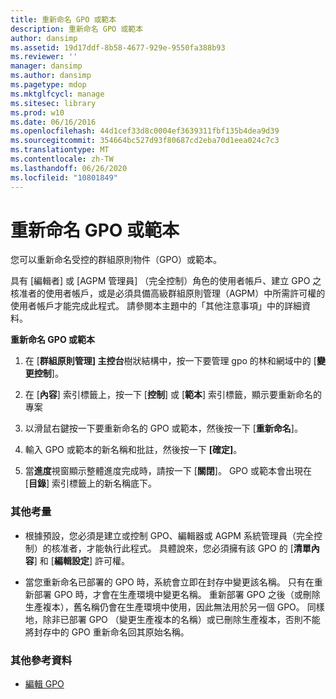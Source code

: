 ```yaml
---
title: 重新命名 GPO 或範本
description: 重新命名 GPO 或範本
author: dansimp
ms.assetid: 19d17ddf-8b58-4677-929e-9550fa388b93
ms.reviewer: ''
manager: dansimp
ms.author: dansimp
ms.pagetype: mdop
ms.mktglfcycl: manage
ms.sitesec: library
ms.prod: w10
ms.date: 06/16/2016
ms.openlocfilehash: 44d1cef33d8c0004ef3639311fbf135b4dea9d39
ms.sourcegitcommit: 354664bc527d93f80687cd2eba70d1eea024c7c3
ms.translationtype: MT
ms.contentlocale: zh-TW
ms.lasthandoff: 06/26/2020
ms.locfileid: "10801849"
---
```

# 重新命名 GPO 或範本


您可以重新命名受控的群組原則物件（GPO）或範本。

具有 [編輯者] 或 [AGPM 管理員] （完全控制）角色的使用者帳戶、建立 GPO 之核准者的使用者帳戶，或是必須具備高級群組原則管理（AGPM）中所需許可權的使用者帳戶才能完成此程式。 請參閱本主題中的「其他注意事項」中的詳細資料。

**重新命名 GPO 或範本**

1.  在 [**群組原則管理] 主控台**樹狀結構中，按一下要管理 gpo 的林和網域中的 [**變更控制**]。

2.  在 [**內容**] 索引標籤上，按一下 [**控制**] 或 [**範本**] 索引標籤，顯示要重新命名的專案

3.  以滑鼠右鍵按一下要重新命名的 GPO 或範本，然後按一下 [**重新命名**]。

4.  輸入 GPO 或範本的新名稱和批註，然後按一下 **[確定]**。

5.  當**進度**視窗顯示整體進度完成時，請按一下 [**關閉**]。 GPO 或範本會出現在 [**目錄**] 索引標籤上的新名稱底下。

### 其他考量

-   根據預設，您必須是建立或控制 GPO、編輯器或 AGPM 系統管理員（完全控制）的核准者，才能執行此程式。 具體說來，您必須擁有該 GPO 的 [**清單內容**] 和 [**編輯設定**] 許可權。

-   當您重新命名已部署的 GPO 時，系統會立即在封存中變更該名稱。 只有在重新部署 GPO 時，才會在生產環境中變更名稱。 重新部署 GPO 之後（或刪除生產複本），舊名稱仍會在生產環境中使用，因此無法用於另一個 GPO。 同樣地，除非已部署 GPO （變更生產複本的名稱）或已刪除生產複本，否則不能將封存中的 GPO 重新命名回其原始名稱。

### 其他參考資料

-   [編輯 GPO](editing-a-gpo-agpm30ops.md)

 

 





